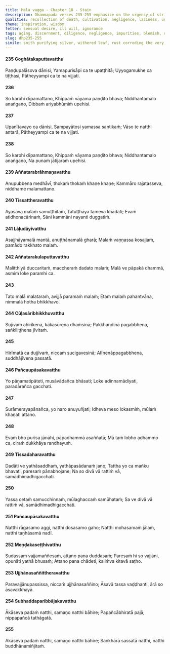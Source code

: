 ```yaml
---
title: Mala vagga - Chapter 18 - Stain
description: Dhammapada verses 235-255 emphasize on the urgency of striving swiftly, not being negligent, discerning gradually, stains of various qualities. A contrast is drawn on the lives of one who is shameless and one with a sense of right and wrong, on finding the faults of others and one's own, and on the path of the Tathāgatas.
qualities: recollection of death, cultivation, negligence, laziness, unwholesome, stinginess, lack of principles, shamelessness, adventurous, conceit, wrong livelihood, conscience, unassuming, slaughtering, stealing, wrong speech, sexual misconduct, consuming intoxicants, adventurous, jealousy, aversion, mental proliferation, recollection of the Buddha
theme: inspiration, wisdom
fetter: sensual desire, ill will, ignorance
tags: aging, discernment, diligence, negligence, impurities, blemish, defilements, laziness, immorality, stinginess, giving, shamelessness, sense of right and wrong, envy, passion, aversion, delusion, illusion, craving, fault, proliferation, ascetic, conditioned things, Buddha, Tathāgata, collectedness, impermanence, dhp
slug: dhp235-255
simile: smith purifying silver, withered leaf, rust corroding the very metal from which it arose, brazen as a crow, uprooting one's own foundation, crafty gambler concealing a losing throw
---
```


#### 235 Goghātakaputtavatthu

Paṇḍupalāsova dānisi,
Yamapurisāpi ca te upaṭṭhitā;
Uyyogamukhe ca tiṭṭhasi,
Pātheyyampi ca te na vijjati.

#### 236

So karohi dīpamattano,
Khippaṁ vāyama paṇḍito bhava;
Niddhantamalo anaṅgaṇo,
Dibbaṁ ariyabhūmiṁ upehisi.

#### 237

Upanītavayo ca dānisi,
Sampayātosi yamassa santikaṁ;
Vāso te natthi antarā,
Pātheyyampi ca te na vijjati.

#### 238

So karohi dīpamattano,
Khippaṁ vāyama paṇḍito bhava;
Niddhantamalo anaṅgaṇo,
Na punaṁ jātijaraṁ upehisi.

#### 239 Aññatarabrāhmaṇavatthu

Anupubbena medhāvī,
thokaṁ thokaṁ khaṇe khaṇe;
Kammāro rajatasseva,
niddhame malamattano.

#### 240 Tissattheravatthu

Ayasāva malaṁ samuṭṭhitaṁ,
Tatuṭṭhāya tameva khādati;
Evaṁ atidhonacārinaṁ,
Sāni kammāni nayanti duggatiṁ.

#### 241 Lāḷudāyīvatthu

Asajjhāyamalā mantā,
anuṭṭhānamalā gharā;
Malaṁ vaṇṇassa kosajjaṁ,
pamādo rakkhato malaṁ.

#### 242 Aññatarakulaputtavatthu

Malitthiyā duccaritaṁ,
maccheraṁ dadato malaṁ;
Malā ve pāpakā dhammā,
asmiṁ loke paramhi ca.

#### 243

Tato malā malataraṁ,
avijjā paramaṁ malaṁ;
Etaṁ malaṁ pahantvāna,
nimmalā hotha bhikkhavo.

#### 244 Cūḷasāribhikkhuvatthu

Sujīvaṁ ahirikena,
kākasūrena dhaṁsinā;
Pakkhandinā pagabbhena,
saṅkiliṭṭhena jīvitaṁ.

#### 245

Hirīmatā ca dujjīvaṁ,
niccaṁ sucigavesinā;
Alīnenāppagabbhena,
suddhājīvena passatā.

#### 246 Pañcaupāsakavatthu

Yo pāṇamatipāteti,
musāvādañca bhāsati;
Loke adinnamādiyati,
paradārañca gacchati.

#### 247

Surāmerayapānañca,
yo naro anuyuñjati;
Idheva meso lokasmiṁ,
mūlaṁ khaṇati attano.

#### 248

Evaṁ bho purisa jānāhi,
pāpadhammā asaññatā;
Mā taṁ lobho adhammo ca,
ciraṁ dukkhāya randhayuṁ.

#### 249 Tissadaharavatthu

Dadāti ve yathāsaddhaṁ,
yathāpasādanaṁ jano;
Tattha yo ca maṅku bhavati,
paresaṁ pānabhojane;
Na so divā vā rattiṁ vā,
samādhimadhigacchati.

#### 250

Yassa cetaṁ samucchinnaṁ,
mūlaghaccaṁ samūhataṁ;
Sa ve divā vā rattiṁ vā,
samādhimadhigacchati.

#### 251 Pañcaupāsakavatthu

Natthi rāgasamo aggi,
natthi dosasamo gaho;
Natthi mohasamaṁ jālaṁ,
natthi taṇhāsamā nadī.

#### 252 Meṇḍakaseṭṭhivatthu

Sudassaṁ vajjamaññesaṁ,
attano pana duddasaṁ;
Paresaṁ hi so vajjāni,
opunāti yathā bhusaṁ;
Attano pana chādeti,
kaliṁva kitavā saṭho.

#### 253 Ujjhānasaññittheravatthu

Paravajjānupassissa,
niccaṁ ujjhānasaññino;
Āsavā tassa vaḍḍhanti,
ārā so āsavakkhayā.

#### 254 Subhaddaparibbājakavatthu

Ākāseva padaṁ natthi,
samaṇo natthi bāhire;
Papañcābhiratā pajā,
nippapañcā tathāgatā.

#### 255

Ākāseva padaṁ natthi,
samaṇo natthi bāhire;
Saṅkhārā sassatā natthi,
natthi buddhānamiñjitaṁ.

